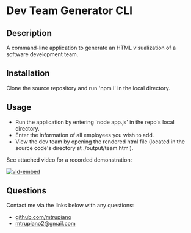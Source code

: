 # Dev Team Generator CLI

## Description
A command-line application to generate an HTML visualization of a software development team. 

## Installation
Clone the source repository and run 'npm i' in the local directory.

## Usage
 - Run the application by entering 'node app.js' in the repo's local directory.
 - Enter the information of all employees you wish to add.
 - View the dev team by opening the rendered html file (located in the source code's directory at ./output/team.html).

See attached video for a recorded demonstration:

[![vid-embed](http://img.youtube.com/vi/nIDQ5QyXv9E/0.jpg)](https://youtu.be/nIDQ5QyXv9E)

## Questions
Contact me via the links below with any questions:
 - [github.com/mtrupiano](https://github.com/mtrupiano)
 - [mtrupiano2@gmail.com](mtrupiano2@gmail.com)